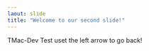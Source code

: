 ```yaml
---
laout: slide
title: "Welcome to our second slide!"
---
```

TMac-Dev Test
uset the left arrow to go back!
